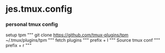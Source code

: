 # jes.tmux.config
### personal tmux config

setup tpm
"""
git clone https://github.com/tmux-plugins/tpm ~/.tmux/plugins/tpm
"""
fetch plugins
"""
prefix + I
"""
Source tmux conf
"""
prefix + r
"""
